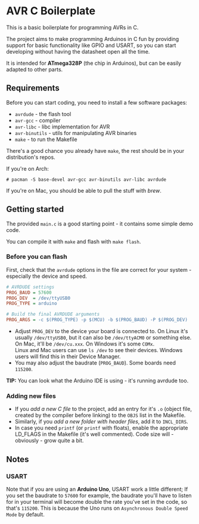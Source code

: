 # AVR C Boilerplate

This is a basic boilerplate for programming AVRs in C.

The project aims to make programming Arduinos in C fun by
providing support for basic functionality like GPIO and USART,
so you can start developing without having the datasheet open
all the time.

It is intended for **ATmega328P** (the chip in Arduinos),
but can be easily adapted to other parts.

## Requirements

Before you can start coding, you need to install a few software packages:

- `avrdude` - the flash tool
- `avr-gcc` - compiler
- `avr-libc` - libc implementation for AVR
- `avr-binutils` - utils for manipulating AVR binaries
- `make` - to run the Makefile

There's a good chance you already have `make`, the rest should be in your
distribution's repos.

If you're on Arch:

```
# pacman -S base-devel avr-gcc avr-binutils avr-libc avrdude
```

If you're on Mac, you should be able to pull the stuff with *brew*.

## Getting started

The provided `main.c` is a good starting point - it contains some simple demo code.

You can compile it with `make` and flash with `make flash`.

### Before you can flash

First, check that the `avrdude` options in the file are correct for your system - especially 
the device and speed.

```ini
# AVRDUDE settings
PROG_BAUD = 57600
PROG_DEV  = /dev/ttyUSB0
PROG_TYPE = arduino

# Build the final AVRDUDE arguments
PROG_ARGS = -c $(PROG_TYPE) -p $(MCU) -b $(PROG_BAUD) -P $(PROG_DEV)
```

- Adjust `PROG_DEV` to the device your board is connected to. On Linux it's usually 
  `/dev/ttyUSB0`, but it can also be `/dev/ttyACM0` or something else. On Mac, it'll be
  `/dev/cu.xxx`. On Windows it's some `COMx`.<br>
  Linux and Mac users can use `ls /dev` to see their devices. Windows users will find
  this in their Device Manager.
- You may also adjust the baudrate (`PROG_BAUD`). Some boards need `115200`.

**TIP:** You can look what the Arduino IDE is using - it's running avrdude too.

### Adding new files

- If you *add a new C file* to the project, add an entry for it's `.o` (object file,
created by the compiler before linking) to the `OBJS` list in the Makefile.
- Similarly, if you *add a new folder with header files*, add it to `INCL_DIRS`.
- In case you need `printf` (or `printf` with floats), enable the appropriate LD_FLAGS
  in the Makefile (it's well commented). Code size will - obviously - grow quite a bit.

## Notes

### USART
Note that if you are using an **Arduino Uno**, USART work a little different; If you set the baudrate to `57600` for example, the baudrate you'll have to listen for in your terminal will become double the rate you've set in the code, so that's `115200`. This is because the Uno runs on `Asynchronous Double Speed Mode` by default. 